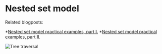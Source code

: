 # Nested set model

Related blogposts:
 
*[Nested set model practical examples, part I.](http://we-rc.com/blog/2015/07/19/nested-set-model-practical-examples-part-i)
*[Nested set model practical examples, part II.](http://we-rc.com/blog/2015/08/05/nested-set-model-practical-examples-part-ii)

![Tree traversal](http://we-rc.com/img/blog-tree-traversal.png)
